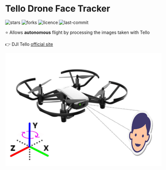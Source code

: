 # Tello Drone Face Tracker

![stars](https://img.shields.io/github/stars/myoluk/tello-drone-face-tracker)
![forks](https://img.shields.io/github/forks/myoluk/tello-drone-face-tracker)
![licence](https://img.shields.io/github/license/myoluk/tello-drone-face-tracker)
![last-commit](https://img.shields.io/github/last-commit/myoluk/tello-drone-face-tracker)

:star: Allows **autonomous** flight by processing the images taken with Tello

:point_right: DJI Tello [official site](https://store.dji.com/shop/tello-series)

![Tello Drone Face Tracker](images/tello-drone-face-tracker.png)
